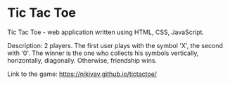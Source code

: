 # Tic Tac Toe
Tic Tac Toe - web application written using HTML, CSS, JavaScript. 

Description: 2 players. The first user plays with the symbol 'X', the second with '0'. The winner is the one who collects his symbols vertically, horizontally, diagonally. Otherwise, friendship wins.


Link to the game: https://nikivav.github.io/tictactoe/
